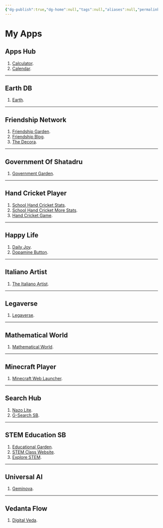 ```yaml
---
{"dg-publish":true,"dg-home":null,"tags":null,"aliases":null,"permalink":"/apps/","dgPassFrontmatter":true,"updated":"2025-05-16T17:48:00.539+05:30"}
---
```


# My Apps

## Apps Hub

1) [Calculator](https://calculatorappsb.netlify.app/).
2) [Calendar](https://calendarappsb.netlify.app/).

---
## Earth DB

1) [Earth](https://mapssb.netlify.app/).

---
## Friendship Network

1) [Friendship Garden](https://friendshipgardensb.netlify.app/).
2) [Friendship Blog](https://thefriendshipblogsb.blogspot.com/).
3) [The Decora](https://thefriendshipnetwork.github.io/decora/).

---
## Government Of Shatadru

1) [Government Garden](https://governmentgardensb.netlify.app/).

---
## Hand Cricket Player

1) [School Hand Cricket Stats](https://schoolhandcricketstatssb.netlify.app/).
2) [School Hand Cricket More Stats](https://educationalgardensb.netlify.app/fun/games/hand-cricket/hand-cricket-stats/).
3) [Hand Cricket Game](https://handcricketplayersb.netlify.app/).

---
## Happy Life

1) [Daily Joy](https://happymorningsb.netlify.app/).
2) [Dopamine Button](https://dopaminebuttonsb.netlify.app/).

---
## Italiano Artist

1) [The Italiano Artist](https://artisticsb.netlify.app/).

---
## Legaverse

1) [Legaverse](https://github.com/Legaverse/legaverse).

---
## Mathematical World

1) [Mathematical World](https://mathematicalstatssb.netlify.app/).

---

## Minecraft Player

1) [Minecraft Web Launcher](https://theminecraftplayer-sb.github.io/mc-web/).

---
## Search Hub

1) [Nazo Lite](https://searchsb.netlify.app/).
2) [G-Search SB](https://cse.google.com/cse?cx=76ac96ad67c524391#gsc.tab=0).

---
## STEM Education SB

1) [Educational Garden](https://educationalgardensb.netlify.app/).
2) [STEM Class Website](https://sites.google.com/view/stemedusb/home).
3) [Explore STEM](https://explorestemsb.netlify.app/).

---
## Universal AI

1) [Geminova](https://geminisb.netlify.app/).

---
## Vedanta Flow

1) [Digital Veda](https://spiritualsb.netlify.app/).